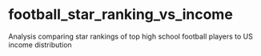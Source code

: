 # football_star_ranking_vs_income
Analysis comparing star rankings of top high school football players to US income distribution
